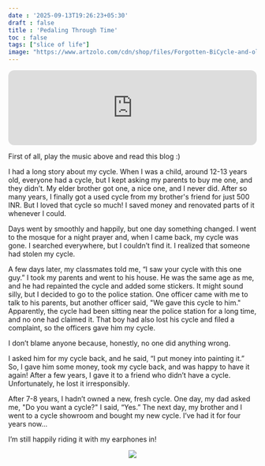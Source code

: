 ```yaml
---
date : '2025-09-13T19:26:23+05:30'
draft : false
title : 'Pedaling Through Time'
toc : false
tags: ["slice of life"]
image: "https://www.artzolo.com/cdn/shop/files/Forgotten-BiCycle-and-old-wall-ArtZolo-com-1656.jpg?v=1706724578"
---
```


<iframe data-testid="embed-iframe" style="border-radius:12px" src="https://open.spotify.com/embed/track/30MUg69xz21zFaiOEHh9sL?utm_source=generator&theme=0" width="100%" height="152" frameBorder="0" allowfullscreen="" allow="autoplay; clipboard-write; encrypted-media; fullscreen; picture-in-picture" loading="lazy"></iframe>

First of all, play the music above and read this blog :)

I had a long story about my cycle. When I was a child, around 12-13 years old, everyone had a cycle, but I kept asking my parents to buy me one, and they didn’t. My elder brother got one, a nice one, and I never did. After so many years, I finally got a used cycle from my brother's friend for just 500 INR. But I loved that cycle so much! I saved money and renovated parts of it whenever I could.

Days went by smoothly and happily, but one day something changed. I went to the mosque for a night prayer and, when I came back, my cycle was gone. I searched everywhere, but I couldn’t find it. I realized that someone had stolen my cycle.



A few days later, my classmates told me, “I saw your cycle with this one guy.” I took my parents and went to his house. He was the same age as me, and he had repainted the cycle and added some stickers. It might sound silly, but I decided to go to the police station. One officer came with me to talk to his parents, but another officer said, "We gave this cycle to him." Apparently, the cycle had been sitting near the police station for a long time, and no one had claimed it. That boy had also lost his cycle and filed a complaint, so the officers gave him my cycle.

I don’t blame anyone because, honestly, no one did anything wrong.

I asked him for my cycle back, and he said, “I put money into painting it.” So, I gave him some money, took my cycle back, and was happy to have it again! After a few years, I gave it to a friend who didn’t have a cycle. Unfortunately, he lost it irresponsibly.


After 7-8 years, I hadn’t owned a new, fresh cycle. One day, my dad asked me, "Do you want a cycle?" I said, “Yes.” The next day, my brother and I went to a cycle showroom and bought my new cycle. I’ve had it for four years now...

I’m still happily riding it with my earphones in!







<div style="text-align:center;">
        <img src="https://i.pinimg.com/474x/15/1c/ef/151cefc772a8dc2fe2a2a4208e329efb.jpg">
</div>







<!-- Comment Section Configurations! -->
<br>
<br>
<script src="https://giscus.app/client.js"
        data-repo="mdxabu/mdxabu.github.io"
        data-repo-id="R_kgDOLs5FtQ"
        data-category="Blogs"
        data-category-id="DIC_kwDOLs5Ftc4CrYy-"
        data-mapping="pathname"
        data-strict="0"
        data-reactions-enabled="1"
        data-emit-metadata="0"
        data-input-position="top"
        data-theme="light_protanopia"
        data-lang="en"
        crossorigin="anonymous"
        async>
</script>
